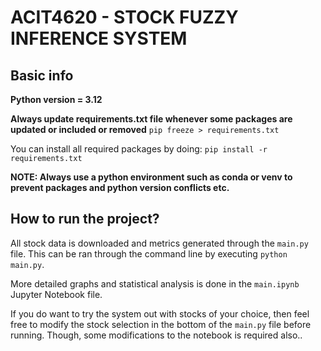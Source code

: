 # ACIT4620 - STOCK FUZZY INFERENCE SYSTEM

## Basic info

**Python version = 3.12**

**Always update requirements.txt file whenever some packages are updated or included or removed**
`pip freeze > requirements.txt`

You can install all required packages by doing:
`pip install -r requirements.txt`

**NOTE: Always use a python environment such as conda or venv to prevent packages and python version conflicts etc.**

## How to run the project?

All stock data is downloaded and metrics generated through the `main.py` file. This can be ran through the command line by executing `python main.py`.

More detailed graphs and statistical analysis is done in the `main.ipynb` Jupyter Notebook file.

If you do want to try the system out with stocks of your choice, then feel free to modify the stock selection in the bottom of the `main.py` file before running. Though, some modifications to the notebook is required also..

